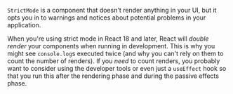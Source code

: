 `StrictMode` is a component that doesn't render anything in your UI, but it opts you in to warnings and notices about potential problems in your application.

When you're using strict mode in React 18 and later, React will _double render_ your components when running in development. This is why you might see `console.log`s executed twice (and why you can't rely on them to count the number of renders). If you _need_ to count renders, you probably want to consider using the developer tools or even just a `useEffect` hook so that you run this after the rendering phase and during the passive effects phase.
